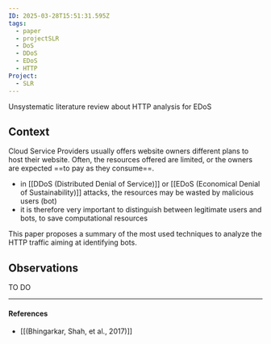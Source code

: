 ```yaml
---
ID: 2025-03-28T15:51:31.595Z
tags:
  - paper
  - projectSLR
  - DoS
  - DDoS
  - EDoS
  - HTTP
Project:
  - SLR
---
```

Unsystematic literature review about HTTP analysis for EDoS
## Context

Cloud Service Providers usually offers website owners different plans to host their website. Often, the resources offered are limited, or the owners are expected ==to pay as they consume==.
- in [[DDoS (Distributed Denial of Service)]] or [[EDoS (Economical Denial of Sustainability)]] attacks, the resources may be wasted by malicious users (bot)
- it is therefore very important to distinguish between legitimate users and bots, to save computational resources

This paper proposes a summary of the most used techniques to analyze the HTTP traffic aiming at identifying bots.

## Observations

TO DO

---
#### References
- [[(Bhingarkar, Shah, et al., 2017)]]
